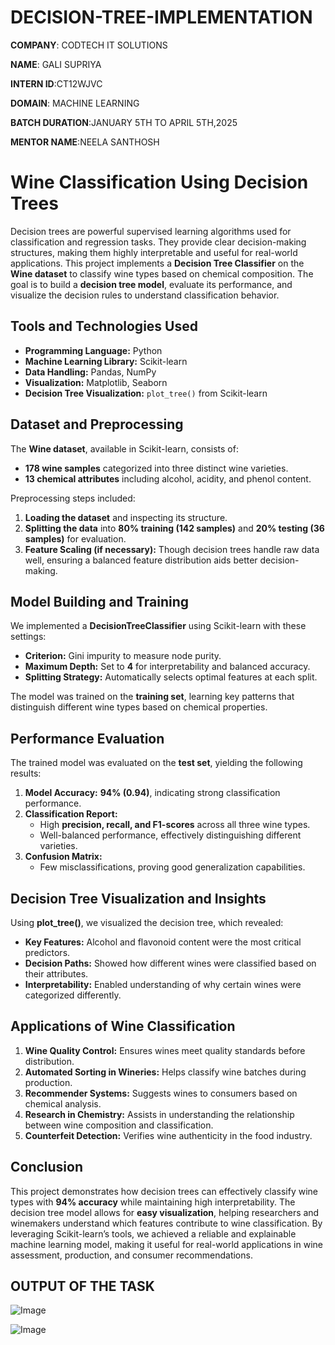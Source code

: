 # DECISION-TREE-IMPLEMENTATION

**COMPANY**: CODTECH IT SOLUTIONS

**NAME**: GALI SUPRIYA

**INTERN ID**:CT12WJVC

**DOMAIN**: MACHINE LEARNING

**BATCH DURATION**:JANUARY 5TH TO APRIL 5TH,2025

**MENTOR NAME**:NEELA SANTHOSH 

# Wine Classification Using Decision Trees  

Decision trees are powerful supervised learning algorithms used for classification and regression tasks. They provide clear decision-making structures, making them highly interpretable and useful for real-world applications. This project implements a **Decision Tree Classifier** on the **Wine dataset** to classify wine types based on chemical composition. The goal is to build a **decision tree model**, evaluate its performance, and visualize the decision rules to understand classification behavior.  

## Tools and Technologies Used  
- **Programming Language:** Python  
- **Machine Learning Library:** Scikit-learn  
- **Data Handling:** Pandas, NumPy  
- **Visualization:** Matplotlib, Seaborn  
- **Decision Tree Visualization:** `plot_tree()` from Scikit-learn  

## Dataset and Preprocessing  
The **Wine dataset**, available in Scikit-learn, consists of:  
- **178 wine samples** categorized into three distinct wine varieties.  
- **13 chemical attributes** including alcohol, acidity, and phenol content.  

Preprocessing steps included:  
1. **Loading the dataset** and inspecting its structure.  
2. **Splitting the data** into **80% training (142 samples)** and **20% testing (36 samples)** for evaluation.  
3. **Feature Scaling (if necessary):** Though decision trees handle raw data well, ensuring a balanced feature distribution aids better decision-making.  

## Model Building and Training  
We implemented a **DecisionTreeClassifier** using Scikit-learn with these settings:  
- **Criterion:** Gini impurity to measure node purity.  
- **Maximum Depth:** Set to **4** for interpretability and balanced accuracy.  
- **Splitting Strategy:** Automatically selects optimal features at each split.  

The model was trained on the **training set**, learning key patterns that distinguish different wine types based on chemical properties.  

## Performance Evaluation  
The trained model was evaluated on the **test set**, yielding the following results:  
1. **Model Accuracy:** **94% (0.94)**, indicating strong classification performance.  
2. **Classification Report:**  
   - High **precision, recall, and F1-scores** across all three wine types.  
   - Well-balanced performance, effectively distinguishing different varieties.  
3. **Confusion Matrix:**  
   - Few misclassifications, proving good generalization capabilities.  

## Decision Tree Visualization and Insights  
Using **plot_tree()**, we visualized the decision tree, which revealed:  
- **Key Features:** Alcohol and flavonoid content were the most critical predictors.  
- **Decision Paths:** Showed how different wines were classified based on their attributes.  
- **Interpretability:** Enabled understanding of why certain wines were categorized differently.  

## Applications of Wine Classification  
1. **Wine Quality Control:** Ensures wines meet quality standards before distribution.  
2. **Automated Sorting in Wineries:** Helps classify wine batches during production.  
3. **Recommender Systems:** Suggests wines to consumers based on chemical analysis.  
4. **Research in Chemistry:** Assists in understanding the relationship between wine composition and classification.  
5. **Counterfeit Detection:** Verifies wine authenticity in the food industry.  

## Conclusion  
This project demonstrates how decision trees can effectively classify wine types with **94% accuracy** while maintaining high interpretability. The decision tree model allows for **easy visualization**, helping researchers and winemakers understand which features contribute to wine classification. By leveraging Scikit-learn’s tools, we achieved a reliable and explainable machine learning model, making it useful for real-world applications in wine assessment, production, and consumer recommendations.

## OUTPUT OF THE TASK

![Image](https://github.com/user-attachments/assets/a19e9eeb-4b38-4f99-893e-ecd827ed23c7)

![Image](https://github.com/user-attachments/assets/e8b49895-9842-4fb6-a6b4-7bd5d4e0800b)
